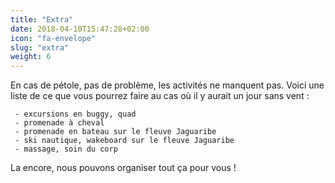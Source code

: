 ```yaml
---
title: "Extra"
date: 2018-04-10T15:47:28+02:00
icon: "fa-envelope"
slug: "extra"
weight: 6
---
```


En cas de pétole, pas de problème, les activités ne manquent pas. Voici une liste de ce que vous pourrez faire au cas où il y aurait un jour sans vent : 

	 - excursions en buggy, quad
	 - promenade à cheval
	 - promenade en bateau sur le fleuve Jaguaribe
	 - ski nautique, wakeboard sur le fleuve Jaguaribe
	 - massage, soin du corp 
La encore, nous pouvons organiser tout ça pour vous !
